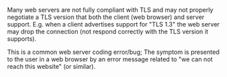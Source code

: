 Many web servers are not fully compliant with TLS and may not properly negotiate a TLS version that both the client (web browser) and server support.
E.g. when a client advertises support for "TLS 1.3" the web server may drop the connection (not respond correctly with the TLS version it supports).

This is a common web server coding error/bug; The symptom is presented to the user in a web browser by an error message related to "we can not reach this website" (or similar).
